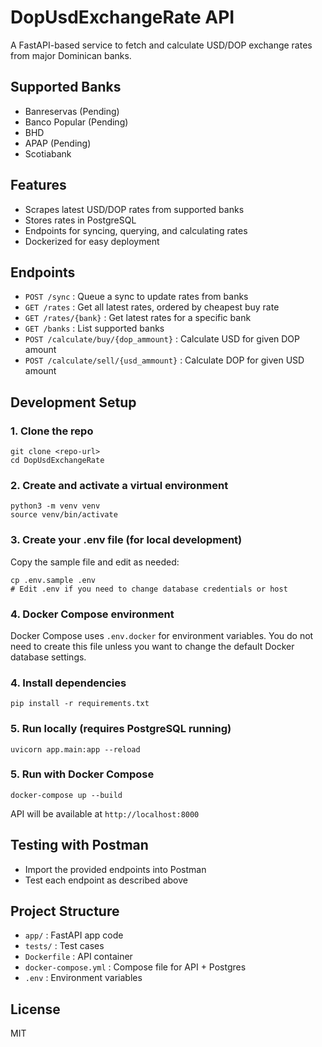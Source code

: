 # DopUsdExchangeRate API

A FastAPI-based service to fetch and calculate USD/DOP exchange rates from major Dominican banks.

## Supported Banks
- Banreservas (Pending)
- Banco Popular (Pending)
- BHD
- APAP (Pending)
- Scotiabank

## Features
- Scrapes latest USD/DOP rates from supported banks
- Stores rates in PostgreSQL
- Endpoints for syncing, querying, and calculating rates
- Dockerized for easy deployment

## Endpoints
- `POST /sync` : Queue a sync to update rates from banks
- `GET /rates` : Get all latest rates, ordered by cheapest buy rate
- `GET /rates/{bank}` : Get latest rates for a specific bank
- `GET /banks` : List supported banks
- `POST /calculate/buy/{dop_ammount}` : Calculate USD for given DOP amount
- `POST /calculate/sell/{usd_ammount}` : Calculate DOP for given USD amount

## Development Setup

### 1. Clone the repo
```
git clone <repo-url>
cd DopUsdExchangeRate
```


### 2. Create and activate a virtual environment
```
python3 -m venv venv
source venv/bin/activate
```


### 3. Create your .env file (for local development)
Copy the sample file and edit as needed:
```
cp .env.sample .env
# Edit .env if you need to change database credentials or host
```

### 4. Docker Compose environment
Docker Compose uses `.env.docker` for environment variables. You do not need to create this file unless you want to change the default Docker database settings.

### 4. Install dependencies
```
pip install -r requirements.txt
```

### 5. Run locally (requires PostgreSQL running)
```
uvicorn app.main:app --reload
```

### 5. Run with Docker Compose
```
docker-compose up --build
```

API will be available at `http://localhost:8000`

## Testing with Postman
- Import the provided endpoints into Postman
- Test each endpoint as described above

## Project Structure
- `app/` : FastAPI app code
- `tests/` : Test cases
- `Dockerfile` : API container
- `docker-compose.yml` : Compose file for API + Postgres
- `.env` : Environment variables

## License
MIT
